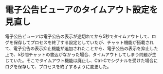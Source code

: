 # 電子公告ビューアのタイムアウト設定を見直し

電子公告ビューアは電子公告の表示が途切れてから5秒でタイムアウトして、ログを保存してプロセスを終了する設定としていたが、チャット機能が搭載されて、電子公告の表示抑止機能が追加されたことから、電子公告の表示を抑止した上で、5秒間チャットの書込がなかった場合、タイムアウトしてしまう問題が生じていた。そこでタイムアウト機能は廃止し、Ctrl-Cでシグナルを受けた場合にログを保存して、プロセスを終了するように変更した。
